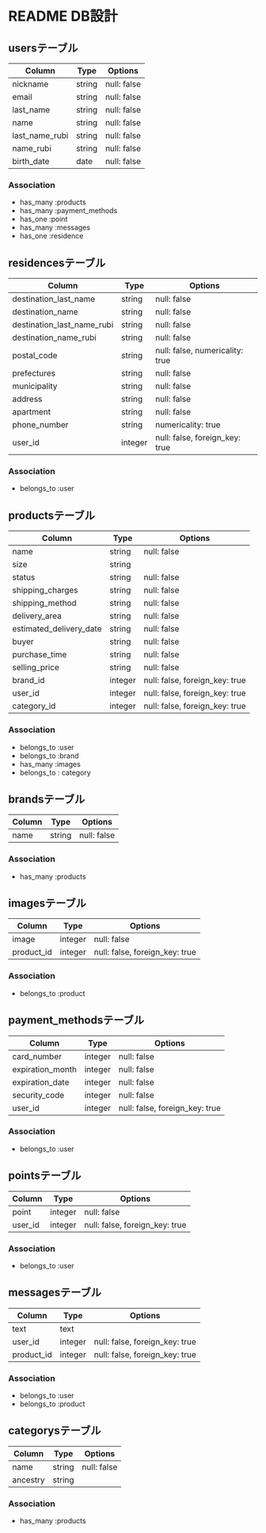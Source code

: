 # README DB設計


## usersテーブル
<!-- 苗字のふりがな:last_name-rubi -->
<!-- 名前のふりがな:name_rubi -->
<!-- 決済方法:payment-method_id -->
|Column|Type|Options|
|------|----|-------|
|nickname|string|null: false|
|email|string|null: false|
|last_name|string|null: false|
|name|string|null: false|
|last_name_rubi|string|null: false|
|name_rubi|string|null: false|
|birth_date|date|null: false|


### Association
- has_many :products
- has_many :payment_methods
- has_one :point
- has_many :messages
- has_one :residence



## residencesテーブル
<!-- 郵便番号:postal_code -->
<!-- 都道府県:prefectures -->
<!-- 市区町村:municipality -->
|Column|Type|Options|
|------|----|-------|
|destination_last_name|string|null: false|
|destination_name|string|null: false|
|destination_last_name_rubi|string|null: false|
|destination_name_rubi|string|null: false|
|postal_code|string|null: false, numericality: true|
|prefectures|string|null: false|
|municipality|string|null: false|
|address|string|null: false|
|apartment|string|null: false|
|phone_number|string|numericality: true|
|user_id|integer|null: false, foreign_key: true|
### Association
- belongs_to :user



## productsテーブル
<!-- 商品状態:status -->
<!-- 配送予定日:estimated_delivery_date -->
|Column|Type|Options|
|------|----|-------|
|name|string|null: false|
|size|string||
|status|string|null: false|
|shipping_charges|string|null: false|
|shipping_method|string|null: false|
|delivery_area|string|null: false|
|estimated_delivery_date|string|null: false|
|buyer|string|null: false|
|purchase_time|string|null: false|
|selling_price|string|null: false|
|brand_id|integer|null: false, foreign_key: true|
|user_id|integer|null: false, foreign_key: true|
|category_id|integer|null: false, foreign_key: true|

### Association
- belongs_to :user
- belongs_to :brand
- has_many :images
- belongs_to : category



## brandsテーブル
|Column|Type|Options|
|------|----|-------|
|name|string|null: false|
### Association
- has_many :products



## imagesテーブル
|Column|Type|Options|
|------|----|-------|
|image|integer|null: false|
|product_id|integer|null: false, foreign_key: true|
### Association
- belongs_to :product








<!--  決算方法テーブル -->
## payment_methodsテーブル
|Column|Type|Options|
|------|----|-------|
|card_number|integer|null: false|
|expiration_month|integer|null: false|
|expiration_date|integer|null: false|
|security_code|integer|null: false|
|user_id|integer|null: false, foreign_key: true|
### Association
- belongs_to :user


## pointsテーブル
|Column|Type|Options|
|------|----|-------|
|point|integer|null: false|
|user_id|integer|null: false, foreign_key: true|
### Association
- belongs_to :user


## messagesテーブル
|Column|Type|Options|
|------|----|-------|
|text|text||
|user_id|integer|null: false, foreign_key: true|
|product_id|integer|null: false, foreign_key: true|
### Association
- belongs_to :user
- belongs_to :product

## categorysテーブル
|Column|Type|Options|
|------|----|-------|
|name|string|null: false|
|ancestry|string||
### Association
- has_many :products